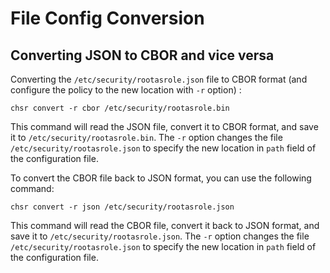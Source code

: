 # File Config Conversion

## Converting JSON to CBOR and vice versa

Converting the `/etc/security/rootasrole.json` file to CBOR format (and configure the policy to the new location with `-r` option) :

`chsr convert -r cbor /etc/security/rootasrole.bin`

This command will read the JSON file, convert it to CBOR format, and save it to `/etc/security/rootasrole.bin`. The `-r` option changes the file `/etc/security/rootasrole.json` to specify the new location in `path` field of the configuration file.

To convert the CBOR file back to JSON format, you can use the following command:

`chsr convert -r json /etc/security/rootasrole.json`

This command will read the CBOR file, convert it back to JSON format, and save it to `/etc/security/rootasrole.json`. The `-r` option changes the file `/etc/security/rootasrole.json` to specify the new location in `path` field of the configuration file.